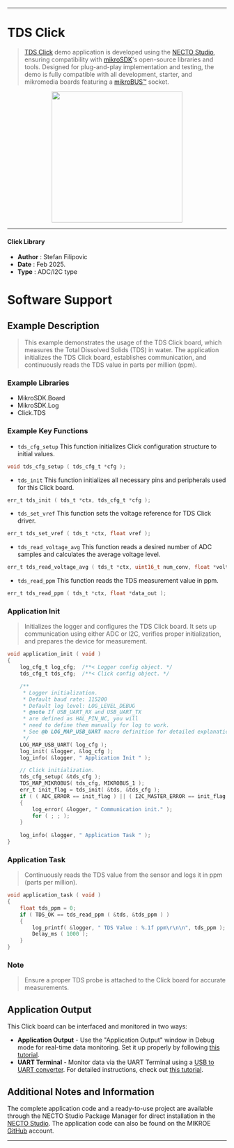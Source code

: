 
---
# TDS Click

> [TDS Click](https://www.mikroe.com/?pid_product=MIKROE-6597) demo application is developed using
the [NECTO Studio](https://www.mikroe.com/necto), ensuring compatibility with [mikroSDK](https://www.mikroe.com/mikrosdk)'s
open-source libraries and tools. Designed for plug-and-play implementation and testing, the demo is fully compatible with
all development, starter, and mikromedia boards featuring a [mikroBUS&trade;](https://www.mikroe.com/mikrobus) socket.

<p align="center">
  <img src="https://www.mikroe.com/?pid_product=MIKROE-6597&image=1" height=300px>
</p>

---

#### Click Library

- **Author**        : Stefan Filipovic
- **Date**          : Feb 2025.
- **Type**          : ADC/I2C type

# Software Support

## Example Description

> This example demonstrates the usage of the TDS Click board, which measures the Total 
Dissolved Solids (TDS) in water. The application initializes the TDS Click board, 
establishes communication, and continuously reads the TDS value in parts per million (ppm).

### Example Libraries

- MikroSDK.Board
- MikroSDK.Log
- Click.TDS

### Example Key Functions

- `tds_cfg_setup` This function initializes Click configuration structure to initial values.
```c
void tds_cfg_setup ( tds_cfg_t *cfg );
```

- `tds_init` This function initializes all necessary pins and peripherals used for this Click board.
```c
err_t tds_init ( tds_t *ctx, tds_cfg_t *cfg );
```

- `tds_set_vref` This function sets the voltage reference for TDS Click driver.
```c
err_t tds_set_vref ( tds_t *ctx, float vref );
```

- `tds_read_voltage_avg` This function reads a desired number of ADC samples and calculates the average voltage level.
```c
err_t tds_read_voltage_avg ( tds_t *ctx, uint16_t num_conv, float *voltage_avg );
```

- `tds_read_ppm` This function reads the TDS measurement value in ppm.
```c
err_t tds_read_ppm ( tds_t *ctx, float *data_out );
```

### Application Init

> Initializes the logger and configures the TDS Click board. It sets up communication 
using either ADC or I2C, verifies proper initialization, and prepares the device for measurement.

```c
void application_init ( void )
{
    log_cfg_t log_cfg;  /**< Logger config object. */
    tds_cfg_t tds_cfg;  /**< Click config object. */

    /** 
     * Logger initialization.
     * Default baud rate: 115200
     * Default log level: LOG_LEVEL_DEBUG
     * @note If USB_UART_RX and USB_UART_TX 
     * are defined as HAL_PIN_NC, you will 
     * need to define them manually for log to work. 
     * See @b LOG_MAP_USB_UART macro definition for detailed explanation.
     */
    LOG_MAP_USB_UART( log_cfg );
    log_init( &logger, &log_cfg );
    log_info( &logger, " Application Init " );

    // Click initialization.
    tds_cfg_setup( &tds_cfg );
    TDS_MAP_MIKROBUS( tds_cfg, MIKROBUS_1 );
    err_t init_flag = tds_init( &tds, &tds_cfg );
    if ( ( ADC_ERROR == init_flag ) || ( I2C_MASTER_ERROR == init_flag ) )
    {
        log_error( &logger, " Communication init." );
        for ( ; ; );
    }
    
    log_info( &logger, " Application Task " );
}
```

### Application Task

> Continuously reads the TDS value from the sensor and logs it in ppm (parts per million).

```c
void application_task ( void )
{
    float tds_ppm = 0;
    if ( TDS_OK == tds_read_ppm ( &tds, &tds_ppm ) ) 
    {
        log_printf( &logger, " TDS Value : %.1f ppm\r\n\n", tds_ppm );
        Delay_ms ( 1000 );
    }
}
```

### Note

> Ensure a proper TDS probe is attached to the Click board for accurate measurements.

## Application Output

This Click board can be interfaced and monitored in two ways:
- **Application Output** - Use the "Application Output" window in Debug mode for real-time data monitoring.
Set it up properly by following [this tutorial](https://www.youtube.com/watch?v=ta5yyk1Woy4).
- **UART Terminal** - Monitor data via the UART Terminal using
a [USB to UART converter](https://www.mikroe.com/click/interface/usb?interface*=uart,uart). For detailed instructions,
check out [this tutorial](https://help.mikroe.com/necto/v2/Getting%20Started/Tools/UARTTerminalTool).

## Additional Notes and Information

The complete application code and a ready-to-use project are available through the NECTO Studio Package Manager for 
direct installation in the [NECTO Studio](https://www.mikroe.com/necto). The application code can also be found on
the MIKROE [GitHub](https://github.com/MikroElektronika/mikrosdk_click_v2) account.

---
